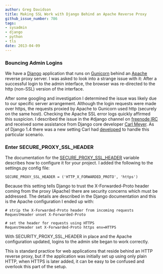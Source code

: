 ```yaml
---
author: Greg Davidson
title: Making SSL Work with Django Behind an Apache Reverse Proxy
github_issue_number: 786
tags:
- sysadmin
- django
- python
- tls
date: 2013-04-09
---
```


### Bouncing Admin Logins

We have a [Django](https://www.djangoproject.com/) application that runs on [Gunicorn](http://gunicorn.org/) behind an [Apache](https://httpd.apache.org/) reverse proxy server. I was asked to look into a strange issue with it: After a successful login to the admin interface, the browser was re-directed to the http (non-SSL) version of the interface.

After some googling and investigation I determined the issue was likely due to our specific server arrangement. Although the login requests were made over https, the requests proxied by Apache to Gunicorn used http (securely on the same host). Checking the Apache SSL error logs quickly affirmed this suspicion. I described the issue in the #django channel on [freenode IRC](http://freenode.net/) and received some assistance from Django core developer [Carl Meyer](https://github.com/carljm). As of Django 1.4 there was a new setting Carl had [developed](https://code.djangoproject.com/ticket/14597#comment:16) to handle this particular scenario.

### Enter SECURE_PROXY_SSL_HEADER

The documentation for the [SECURE_PROXY_SSL_HEADER](https://docs.djangoproject.com/en/dev/ref/settings/#secure-proxy-ssl-header) variable describes how to configure it for your project. I added the following to the settings.py config file:

```
SECURE_PROXY_SSL_HEADER = ('HTTP_X_FORWARDED_PROTO', 'https')
```

Because this setting tells Django to trust the X-Forwarded-Proto header coming from the proxy (Apache) there are security concerns which must be addressed. The details are described in the Django documentation and this is the Apache configuration I ended up with:

```
# strip the X-Forwarded-Proto header from incoming requests
RequestHeader unset X-Forwarded-Proto

# set the header for requests using HTTPS
RequestHeader set X-Forwarded-Proto https env=HTTPS
```

With SECURITY_PROXY_SSL_HEADER in place and the Apache configuration updated, logins to the admin site began to work correctly.

This is standard practice for web applications that reside behind an HTTP reverse proxy, but if the application was initially set up using only plain HTTP, when HTTPS is later added, it can be easy to be confused and overlook this part of the setup.

